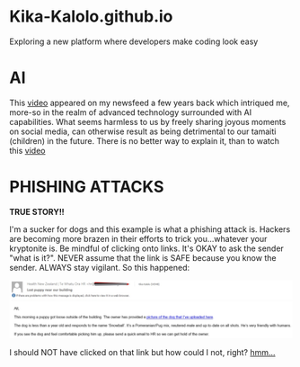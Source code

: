 # Kika-Kalolo.github.io
Exploring a new platform where developers make coding look easy

# AI

This [video](https://www.youtube.com/watch?v=F4WZ_k0vUDM) appeared on my newsfeed a few years back which intriqued me, more-so in the realm of advanced technology surrounded with AI capabilities. What seems harmless to us by freely sharing joyous moments on social media, can otherwise result as being detrimental to our tamaiti (children) in the future. There is no better way to explain it, than to watch this [video](https://www.youtube.com/watch?v=F4WZ_k0vUDM)

# PHISHING ATTACKS

**TRUE STORY!!**

I'm a sucker for dogs and this example is what a phishing attack is. Hackers are becoming more brazen in their efforts to trick you...whatever your kryptonite is. Be mindful of clicking onto links. It's OKAY to ask the sender "what is it?". NEVER assume that the link is SAFE because you know the sender. ALWAYS stay vigilant. So this happened:

![image alt](https://github.com/LinuKKx/Kika-Kalolo.github.io/blob/fd876096c3eca0d8a1fbd919f16863b049e3764d/phish.jpg)

I should NOT have clicked on that link but how could I not, right? [hmm...](https://tenor.com/view/cry-baby-gif-18066164)
